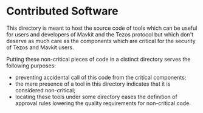 # Contributed Software

This directory is meant to host the source code of tools which can be
useful for users and developers of Mavkit and the Tezos protocol but
which don't deserve as much care as the components which are critical
for the security of Tezos and Mavkit users.

Putting these non-critical pieces of code in a distinct directory
serves the following purposes:
- preventing accidental call of this code from the critical components;
- the mere presence of a tool in this directory indicates that it is
  considered non-critical;
- locating these tools under some directory eases the definition of
  approval rules lowering the quality requirements for non-critical
  code.

